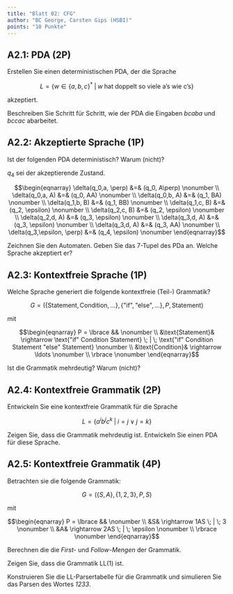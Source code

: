 ```yaml
---
title: "Blatt 02: CFG"
author: "BC George, Carsten Gips (HSBI)"
points: "10 Punkte"
---
```


<!--  pandoc -s -f markdown -t markdown+smart-grid_tables-multiline_tables-simple_tables --columns=94 --reference-links=true  sheet02.md  -o xxx.md  -->

## A2.1: PDA (2P)

Erstellen Sie einen deterministischen PDA, der die Sprache

$$L = \lbrace w \in \lbrace a, b, c \rbrace^* \; | \; w \; \text{hat doppelt so viele a's wie c's} \rbrace$$

akzeptiert.

Beschreiben Sie Schritt für Schritt, wie der PDA die Eingaben *bcaba* und *bccac* abarbeitet.

## A2.2: Akzeptierte Sprache (1P)

Ist der folgenden PDA deterministisch? Warum (nicht)?

$q_4$ sei der akzeptierende Zustand.

$$\begin{eqnarray}
\delta(q_0,a, \perp) &=& (q_0, A\perp)           \nonumber \\
\delta(q_0,a, A) &=& (q_0, AA)                   \nonumber \\
\delta(q_0,b, A) &=& (q_1, BA)                   \nonumber \\
\delta(q_1,b, B) &=& (q_1, BB)                   \nonumber \\
\delta(q_1,c, B) &=& (q_2, \epsilon)             \nonumber \\
\delta(q_2,c, B) &=& (q_2, \epsilon)             \nonumber \\
\delta(q_2,d, A) &=& (q_3, \epsilon)             \nonumber \\
\delta(q_3,d, A) &=& (q_3, \epsilon)             \nonumber \\
\delta(q_3,d, A) &=& (q_3, AA)                   \nonumber \\
\delta(q_3,\epsilon, \perp) &=& (q_4, \epsilon)  \nonumber
\end{eqnarray}$$

Zeichnen Sie den Automaten. Geben Sie das 7-Tupel des PDa an. Welche Sprache akzeptiert er?

## A2.3: Kontextfreie Sprache (1P)

Welche Sprache generiert die folgende kontextfreie (Teil-) Grammatik?

$$G = (\lbrace \text{Statement}, \text{Condition}, \ldots \rbrace, \lbrace \text{"if"}, \text{"else"}, \ldots \rbrace, P, \text{Statement})$$

mit

$$\begin{eqnarray}
P = \lbrace &&                                                                                                           \nonumber \\
&\text{Statement}& \rightarrow \text{"if" Condition Statement} \; | \; \text{"if" Condition Statement "else" Statement}  \nonumber \\
&\text{Condition}& \rightarrow \ldots                                                                                    \nonumber \\
\rbrace                                                                                                                  \nonumber
\end{eqnarray}$$

Ist die Grammatik mehrdeutig? Warum (nicht)?

## A2.4: Kontextfreie Grammatik (2P)

Entwickeln Sie eine kontextfreie Grammatik für die Sprache

$$L = \lbrace a^ib^jc^k \; | \; i = j \lor j = k \rbrace$$

Zeigen Sie, dass die Grammatik mehrdeutig ist. Entwickeln Sie einen PDA für diese Sprache.

## A2.5: Kontextfreie Grammatik (4P)

Betrachten sie die folgende Grammatik:

$$G = (\lbrace S, A \rbrace, \lbrace 1, 2, 3 \rbrace, P, S)$$

mit

$$\begin{eqnarray}
P = \lbrace &&                        \nonumber \\
&S& \rightarrow 1AS \; | \; 3         \nonumber \\
&A& \rightarrow 2AS \; | \; \epsilon  \nonumber \\
\rbrace                               \nonumber
\end{eqnarray}$$

Berechnen die die *First-* und *Follow-Mengen* der Grammatik.

Zeigen Sie, dass die Grammatik LL(1) ist.

Konstruieren Sie die LL-Parsertabelle für die Grammatik und simulieren Sie das Parsen des
Wortes *1233*.
